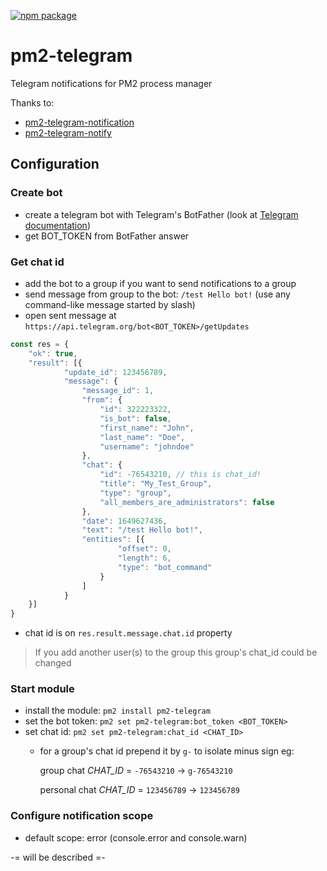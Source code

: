 [![npm package](https://img.shields.io/npm/v/pm2-telegram?logo=npm&style=flat-square)](https://www.npmjs.com/package/pm2-telegram)
# pm2-telegram
Telegram notifications for PM2 process manager

Thanks to:
* [pm2-telegram-notification](https://github.com/shubhroshekhar/pm2-telegram-notification)
* [pm2-telegram-notify](https://github.com/korolyov88/pm2-telegram-notify)

## Configuration

### Create bot
* create a telegram bot with Telegram's BotFather (look at [Telegram documentation](https://core.telegram.org/bots#creating-a-new-bot))
* get BOT_TOKEN from BotFather answer

### Get chat id
* add the bot to a group if you want to send notifications to a group
* send message from group to the bot: `/test Hello bot!` (use any command-like message started by slash)
* open sent message at `https://api.telegram.org/bot<BOT_TOKEN>/getUpdates`
```javascript
const res = {
    "ok": true,
    "result": [{
            "update_id": 123456789,
            "message": {
                "message_id": 1,
                "from": {
                    "id": 322223322,
                    "is_bot": false,
                    "first_name": "John",
                    "last_name": "Doe",
                    "username": "johndoe"
                },
                "chat": {
                    "id": -76543210, // this is chat_id!
                    "title": "My_Test_Group",
                    "type": "group",
                    "all_members_are_administrators": false
                },
                "date": 1649627436,
                "text": "/test Hello bot!",
                "entities": [{
                        "offset": 0,
                        "length": 6,
                        "type": "bot_command"
                    }
                ]
            }
    }]
}
```
* chat id is on `res.result.message.chat.id` property

> If you add another user(s) to the group this group's chat_id could be changed

### Start module
* install the module: `pm2 install pm2-telegram`
* set the bot token: `pm2 set pm2-telegram:bot_token <BOT_TOKEN>`
* set chat id: `pm2 set pm2-telegram:chat_id <CHAT_ID>`
  - for a group's chat id prepend it by `g-` to isolate minus sign
   eg:
  
     group chat _CHAT_ID_ = `-76543210` -> `g-76543210`
  
     personal chat _CHAT_ID_ = `123456789` -> `123456789`

### Configure notification scope
* default scope: error (console.error and console.warn)

-= will be described =-
